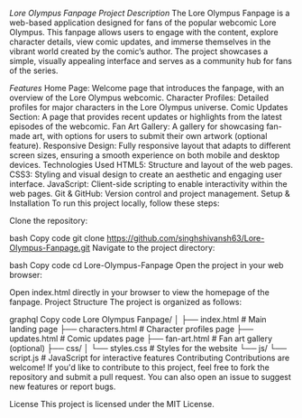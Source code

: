 *Lore Olympus Fanpage*
*Project Description*
The Lore Olympus Fanpage is a web-based application designed for fans of the popular webcomic Lore Olympus. This fanpage allows users to engage with the content, explore character details, view comic updates, and immerse themselves in the vibrant world created by the comic’s author. The project showcases a simple, visually appealing interface and serves as a community hub for fans of the series.

*Features*
Home Page: Welcome page that introduces the fanpage, with an overview of the Lore Olympus webcomic.
Character Profiles: Detailed profiles for major characters in the Lore Olympus universe.
Comic Updates Section: A page that provides recent updates or highlights from the latest episodes of the webcomic.
Fan Art Gallery: A gallery for showcasing fan-made art, with options for users to submit their own artwork (optional feature).
Responsive Design: Fully responsive layout that adapts to different screen sizes, ensuring a smooth experience on both mobile and desktop devices.
Technologies Used
HTML5: Structure and layout of the web pages.
CSS3: Styling and visual design to create an aesthetic and engaging user interface.
JavaScript: Client-side scripting to enable interactivity within the web pages.
Git & GitHub: Version control and project management.
Setup & Installation
To run this project locally, follow these steps:

Clone the repository:

bash
Copy code
git clone https://github.com/singhshivansh63/Lore-Olympus-Fanpage.git
Navigate to the project directory:

bash
Copy code
cd Lore-Olympus-Fanpage
Open the project in your web browser:

Open index.html directly in your browser to view the homepage of the fanpage.
Project Structure
The project is organized as follows:

graphql
Copy code
Lore Olympus Fanpage/
│
├── index.html           # Main landing page
├── characters.html      # Character profiles page
├── updates.html         # Comic updates page
├── fan-art.html         # Fan art gallery (optional)
├── css/
│   └── styles.css       # Styles for the website
└── js/
    └── script.js        # JavaScript for interactive features
Contributing
Contributions are welcome! If you'd like to contribute to this project, feel free to fork the repository and submit a pull request. You can also open an issue to suggest new features or report bugs.

License
This project is licensed under the MIT License.
